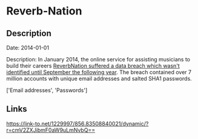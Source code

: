 # Reverb-Nation

## Description

Date: 2014-01-01

Description:
In January 2014, the online service for assisting musicians to build their careers <a href="https://www.scmagazine.com/2014-breach-prompts-reverbnation-to-notify-customers/article/532492/" target="_blank" rel="noopener">ReverbNation suffered a data breach which wasn't identified until September the following year</a>. The breach contained over 7 million accounts with unique email addresses and salted SHA1 passwords.


['Email addresses', 'Passwords']

## Links

https://link-to.net/1229997/856.83508840021/dynamic/?r=cmV2ZXJibmF0aW9uLmNvbQ==